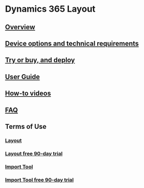 # Dynamics 365 Layout
## [Overview](index.md)
## [Device options and technical requirements](requirements.md)
## [Try or buy, and deploy](buy-and-deploy.md)
## [User Guide](user-guide.md)
## [How-to videos](https://go.microsoft.com/fwlink/p/?linkid=2021489)
## [FAQ](faq.md)
## Terms of Use
### [Layout](../legal/layout-license-terms.md)
### [Layout free 90-day trial](..legal/layout-free-90-day-trial.md)
### [Import Tool](../legal/import-tool-license-terms.md)
### [Import Tool free 90-day trial](..legal/import-tool-free-90-day-trial.md)

